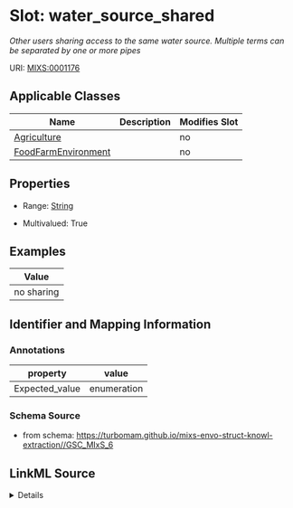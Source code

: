 # Slot: water_source_shared


_Other users sharing access to the same water source. Multiple terms can be separated by one or more pipes_



URI: [MIXS:0001176](https://w3id.org/mixs/0001176)



<!-- no inheritance hierarchy -->




## Applicable Classes

| Name | Description | Modifies Slot |
| --- | --- | --- |
[Agriculture](Agriculture.md) |  |  no  |
[FoodFarmEnvironment](FoodFarmEnvironment.md) |  |  no  |







## Properties

* Range: [String](String.md)

* Multivalued: True






## Examples

| Value |
| --- |
| no sharing |

## Identifier and Mapping Information





### Annotations

| property | value |
| --- | --- |
| Expected_value | enumeration |



### Schema Source


* from schema: https://turbomam.github.io/mixs-envo-struct-knowl-extraction//GSC_MIxS_6




## LinkML Source

<details>
```yaml
name: water_source_shared
annotations:
  Expected_value:
    tag: Expected_value
    value: enumeration
description: Other users sharing access to the same water source. Multiple terms can
  be separated by one or more pipes
title: water source shared
notes:
- source
- water
examples:
- value: no sharing
from_schema: https://turbomam.github.io/mixs-envo-struct-knowl-extraction//GSC_MIxS_6
rank: 1000
string_serialization: '[multiple users, agricutural|multiple users, other|no sharing]'
slot_uri: MIXS:0001176
multivalued: true
alias: water_source_shared
domain_of:
- Agriculture
- FoodFarmEnvironment
range: string
required: false
recommended: false

```
</details>